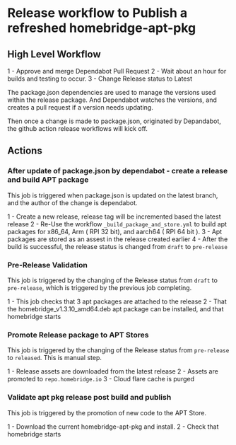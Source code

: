 # Release workflow to Publish a refreshed homebridge-apt-pkg

## High Level Workflow

1 - Approve and merge Dependabot Pull Request
2 - Wait about an hour for builds and testing to occur.
3 - Change Release status to Latest


The package.json dependencies are used to manage the versions used within the release package.  And Dependabot watches the versions, and creates a pull request if a version needs updating.

Then once a change is made to package.json, originated by Depandabot, the github action release workflows will kick off.

## Actions

### After update of package.json by dependabot - create a release and build APT package

This job is triggered when package.json is updated on the latest branch, and the author of the change is dependabot.

1 - Create a new release, release tag will be incremented based the latest release
2 - Re-Use the workflow `_build_package_and_store.yml` to build apt packages for x86_64, Arm ( RPI 32 bit), and aarch64 ( RPI 64 bit ).
3 - Apt packages are stored as an assest in the release created earlier
4 - After the build is successful, the release status is changed from `draft` to `pre-release`

### Pre-Release Validation

This job is triggered by the changing of the Release status from `draft` to `pre-release`, which is triggered by the previous job completing.

1 - This job checks that 3 apt packages are attached to the release
2 - That the homebridge_v1.3.10_amd64.deb apt package can be installed, and that homebridge starts

### Promote Release package to APT Stores

This job is triggered by the changing of the Release status from `pre-release` to `released`.  This is manual step.

1 - Release assets are downloaded from the latest release
2 - Assets are promoted to `repo.homebridge.io`
3 - Cloud flare cache is purged

### Validate apt pkg release post build and publish

This job is triggered by the promotion of new code to the APT Store.

1 - Download the current homebridge-apt-pkg and install.
2 - Check that homebridge starts